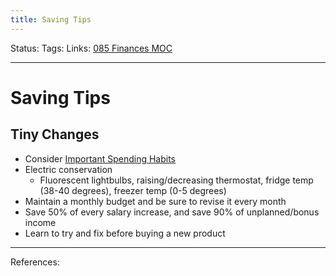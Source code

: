 ```yaml
---
title: Saving Tips
---
```

Status:
Tags:
Links: [085 Finances MOC](out/085-finances-moc.md)
___
# Saving Tips
## Tiny Changes
- Consider [Important Spending Habits](out/important-spending-habits.md)
- Electric conservation
	- Fluorescent lightbulbs, raising/decreasing thermostat, fridge temp (38-40 degrees), freezer temp (0-5 degrees)
- Maintain a monthly budget and be sure to revise it every month
- Save 50% of every salary increase, and save 90% of unplanned/bonus income
- Learn to try and fix before buying a new product
___
References:
